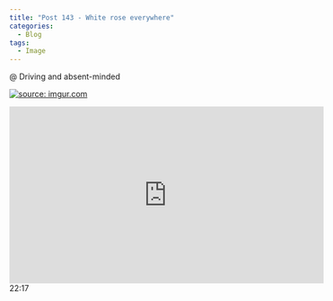 ```yaml
---
title: "Post 143 - White rose everywhere"
categories:
  - Blog
tags:
  - Image
---
```


@ Driving and absent-minded

<a href="https://imgur.com/a2wBivf"><img src="https://i.imgur.com/a2wBivf.jpg" title="source: imgur.com" /></a>

<iframe width="560" height="315" src="https://www.youtube.com/embed/zDhblYqlXMQ" title="YouTube video player" frameborder="0" allow="accelerometer; autoplay; clipboard-write; encrypted-media; gyroscope; picture-in-picture" allowfullscreen></iframe>
<br/>
22:17

<script src="https://utteranc.es/client.js"
        repo="serendipityinlife/serendipityinlife.github.io"
        issue-term="pathname"
        theme="github-light"
        crossorigin="anonymous"
        async>
</script>
